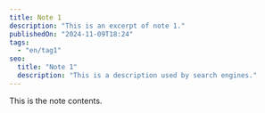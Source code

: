 ```yaml
---
title: Note 1
description: "This is an excerpt of note 1."
publishedOn: "2024-11-09T18:24"
tags:
  - "en/tag1"
seo:
  title: "Note 1"
  description: "This is a description used by search engines."
---
```


This is the note contents.
